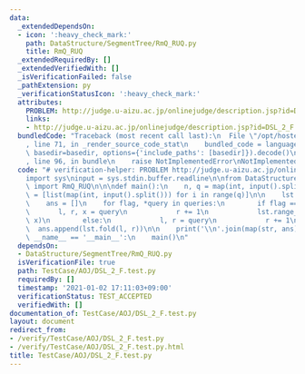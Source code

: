 ```yaml
---
data:
  _extendedDependsOn:
  - icon: ':heavy_check_mark:'
    path: DataStructure/SegmentTree/RmQ_RUQ.py
    title: RmQ_RUQ
  _extendedRequiredBy: []
  _extendedVerifiedWith: []
  _isVerificationFailed: false
  _pathExtension: py
  _verificationStatusIcon: ':heavy_check_mark:'
  attributes:
    PROBLEM: http://judge.u-aizu.ac.jp/onlinejudge/description.jsp?id=DSL_2_F
    links:
    - http://judge.u-aizu.ac.jp/onlinejudge/description.jsp?id=DSL_2_F
  bundledCode: "Traceback (most recent call last):\n  File \"/opt/hostedtoolcache/Python/3.9.6/x64/lib/python3.9/site-packages/onlinejudge_verify/documentation/build.py\"\
    , line 71, in _render_source_code_stat\n    bundled_code = language.bundle(stat.path,\
    \ basedir=basedir, options={'include_paths': [basedir]}).decode()\n  File \"/opt/hostedtoolcache/Python/3.9.6/x64/lib/python3.9/site-packages/onlinejudge_verify/languages/python.py\"\
    , line 96, in bundle\n    raise NotImplementedError\nNotImplementedError\n"
  code: "# verification-helper: PROBLEM http://judge.u-aizu.ac.jp/onlinejudge/description.jsp?id=DSL_2_F\n\
    import sys\ninput = sys.stdin.buffer.readline\n\nfrom DataStructure.SegmentTree.RmQ_RUQ\
    \ import RmQ_RUQ\n\n\ndef main():\n    n, q = map(int, input().split())\n    queries\
    \ = [list(map(int, input().split())) for i in range(q)]\n\n    lst = RmQ_RUQ(n)\n\
    \    ans = []\n    for flag, *query in queries:\n        if flag == 0:\n     \
    \       l, r, x = query\n            r += 1\n            lst.range_apply(l, r,\
    \ x)\n        else:\n            l, r = query\n            r += 1\n          \
    \  ans.append(lst.fold(l, r))\n\n    print('\\n'.join(map(str, ans)))\n\n\nif\
    \ __name__ == '__main__':\n    main()\n"
  dependsOn:
  - DataStructure/SegmentTree/RmQ_RUQ.py
  isVerificationFile: true
  path: TestCase/AOJ/DSL_2_F.test.py
  requiredBy: []
  timestamp: '2021-01-02 17:11:03+09:00'
  verificationStatus: TEST_ACCEPTED
  verifiedWith: []
documentation_of: TestCase/AOJ/DSL_2_F.test.py
layout: document
redirect_from:
- /verify/TestCase/AOJ/DSL_2_F.test.py
- /verify/TestCase/AOJ/DSL_2_F.test.py.html
title: TestCase/AOJ/DSL_2_F.test.py
---
```


